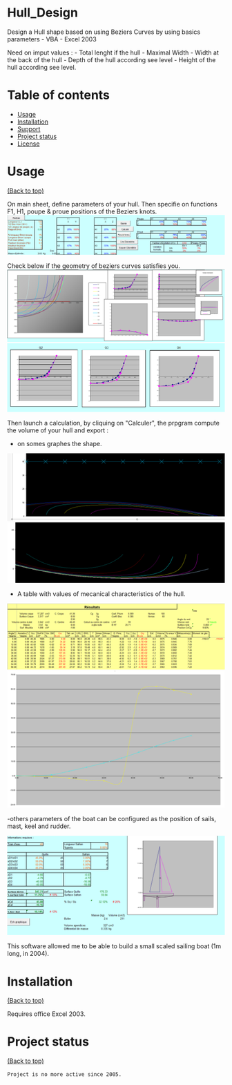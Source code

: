 # Hull_Design

  Design a Hull shape based on using Beziers Curves by using basics parameters  - VBA - Excel 2003

  Need on imput values : 
    - Total lenght if the hull
    - Maximal Width
    - Width at the back of the hull
    - Depth of the hull according see level
    - Height of the hull according see level.
  
      

# Table of contents

- [Usage](#usage)
- [Installation](#installation)
- [Support](#Support)
- [Project status](#Project-status)
- [License](#license)

# Usage

[(Back to top)](#table-of-contents)

On main sheet, define parameters of your hull.
Then specifie on functions F1, H1, poupe & proue positions of the Beziers knots.
![image](https://github.com/VinceWeber/Hull_Design/blob/VinceWeber-Editing-Readme/Screenshots/Hull%20parameters.png)

Check below if the geometry of beziers curves satisfies you.
![image](https://github.com/VinceWeber/Hull_Design/blob/VinceWeber-Editing-Readme/Screenshots/Hull_Parametes%20graphical_output.png)
![image](https://github.com/VinceWeber/Hull_Design/blob/VinceWeber-Editing-Readme/Screenshots/Hull_Parametes%20graphical_output_Bezier_couples.png)

Then launch a calculation, by cliquing on "Calculer", the prpgram compute the volume of your hull and export :
- on somes graphes the shape.

![image](https://github.com/VinceWeber/Hull_Design/blob/VinceWeber-Editing-Readme/Screenshots/Hull_Horizontal_section.png)
![image](https://github.com/VinceWeber/Hull_Design/blob/VinceWeber-Editing-Readme/Screenshots/Hull_longitudinal_vertical_section.png)

- A table with values of mecanical characteristics of the hull.

![image](https://github.com/VinceWeber/Hull_Design/blob/VinceWeber-Editing-Readme/Screenshots/Calculation%20results.png)
![image](https://github.com/VinceWeber/Hull_Design/blob/VinceWeber-Editing-Readme/Screenshots/Wet_surface_evolution_avec_angle_de_gite.png)

-others parameters of the boat can be configured as the position of sails, mast, keel and rudder.

![image](https://github.com/VinceWeber/Hull_Design/blob/VinceWeber-Editing-Readme/Screenshots/Hull_Parametes%20graphical_output_underwater.png)


This software allowed me to be able to build a small scaled sailing boat (1m long, in 2004).



# Installation

[(Back to top)](#table-of-contents)
  
  Requires office Excel 2003.


# Project status

[(Back to top)](#table-of-contents)

    Project is no more active since 2005.

